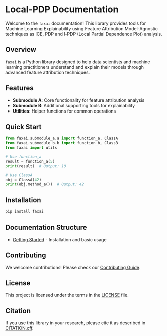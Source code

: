 # Local-PDP Documentation

Welcome to the `faxai` documentation! This library provides tools for Machine Learning Explainability using Feature Attribution Model-Agnostic techniques as ICE, PDP and l-PDP (Local Partial Dependence Plot) analysis.

## Overview

`faxai` is a Python library designed to help data scientists and machine learning practitioners understand and explain their models through advanced feature attribution techniques.

## Features

- **Submodule A**: Core functionality for feature attribution analysis
- **Submodule B**: Additional supporting tools for explainability
- **Utilities**: Helper functions for common operations

## Quick Start

```python
from faxai.submodule_a.a import function_a, ClassA
from faxai.submodule_b.b import function_b, ClassB
from faxai import utils

# Use function_a
result = function_a(5)
print(result)  # Output: 10

# Use ClassA
obj = ClassA(42)
print(obj.method_a())  # Output: 42
```

## Installation

```bash
pip install faxai
```

## Documentation Structure

- [Getting Started](getting-started.md) - Installation and basic usage

## Contributing

We welcome contributions! Please check our [Contributing Guide](https://github.com/jparisu/faxai/blob/main/CONTRIBUTING.md).

## License

This project is licensed under the terms in the [LICENSE](https://github.com/jparisu/faxai/blob/main/LICENSE) file.

## Citation

If you use this library in your research, please cite it as described in [CITATION.cff](https://github.com/jparisu/faxai/blob/main/CITATION.cff).

